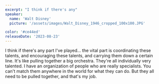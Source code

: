 ```yaml
---
excerpt: "I think if there's any"
speaker:
  name: 'Walt Disney'
  picture: '/assets/images/Walt_Disney_1946_cropped_100x100.JPG'

color: '#ce44ed'
releaseDate: '2023-08-23'
---
```

I think if there's any part I've played... the vital part is coordinating these talents, and encouraging these talents, and carrying them down a certain line. It's like pulling together a big orchestra. They're all individually very talented. I have an organization of people who are really specialists. You can't match them anywhere in the world for what they can do. But they all need to be pulled together, and that's my job.
